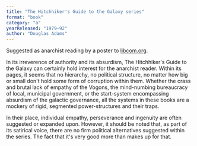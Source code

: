 ```yaml
---
title: "The Hitchhiker's Guide to the Galaxy series"
format: "book"
category: "a"
yearReleased: "1979–92"
author: "Douglas Adams"
---
```


Suggested as anarchist reading by a poster to 
<a href="http://libcom.org/forums/introductory/anarchism-suggested-reading?page=2">
libcom.org</a>.

In its irreverence of authority and its absurdism, The Hitchhiker's Guide to the Galaxy can certainly hold interest for the anarchist reader. Within its pages, it seems that no hierarchy, no political structure, no matter how big or small don't hold some form of corruption within them. Whether the crass and brutal lack of empathy of the Vogons, the mind-numbing bureaucracy of local, municipal government, or the start-system encompassing absurdism of the galactic governance, all the systems in these books are a mockery of rigid, segmented power-structures and their traps.

In their place, individual empathy, perseverance and ingenuity are often suggested or expanded upon. However, it should be noted that, as part of its satirical voice, there are no firm political alternatives suggested within the series. The fact that it's very good more than makes up for that.
